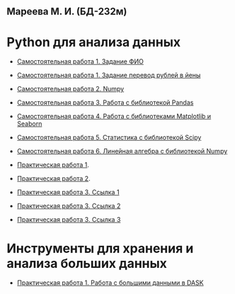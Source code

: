 ## Мареева М. И. (БД-232м)
# Python для анализа данных
- [Самостоятельная работа 1. Задание ФИО](https://github.com/MareevaMI/PDA_SOL/blob/main/Задание_ФИО.ipynb)
- [Самостоятельная работа 1. Задание перевод рублей в йены](https://github.com/MareevaMI/PDA_SOL/blob/main/Задание_йены_в_рубли.ipynb)

- [Самостоятельная работа 2. Numpy](https://github.com/MareevaMI/PDA_SOL/blob/main/Numpy(Мареева_М_И_).ipynb)

- [Самостоятельная работа 3. Работа с библиотекой Pandas](https://github.com/MareevaMI/PDA_SOL/blob/main/hw_3_pandas(Мареева_М_И_).ipynb)

- [Самостоятельная работа 4. Работа с библиотеками Matplotlib и Seaborn](https://github.com/MareevaMI/PDA_SOL/blob/main/hw_4_visualisation.ipynb)

- [Самостоятельная работа 5. Статистика с библиотекой Scipy](https://github.com/MareevaMI/PDA_SOL/blob/main/Практическая_5_(Мареева_М_И_).ipynb)

- [Самостоятельная работа 6. Линейная алгебра с библиотекой Numpy](https://github.com/MareevaMI/PDA_SOL/blob/main/Самостоятельная_6_(Мареева_М_И_).ipynb)

- [Практическая работа 1](https://github.com/MareevaMI/PDA_SOL/blob/main/Exercise1.ipynb).

- [Практическая работа 2](https://github.com/MareevaMI/PDA_SOL/blob/main/Практика2(МарееваМ_И).ipynb).

- [Практическая работа 3. Ссылка 1](https://github.com/MareevaMI/PDA_SOL/blob/main/Scipy_algebra(Мареева_М_И_).ipynb)
- [Практическая работа 3. Ссылка 2](https://github.com/MareevaMI/PDA_SOL/blob/main/01_Symbolic_mathematics(Мареева_М_И_).ipynb)
- [Практическая работа 3. Ссылка 3](https://github.com/MareevaMI/PDA_SOL/blob/main/02_Linear_algebra(Мареева_М_И_).ipynb)
# Инструменты для хранения и анализа больших данных
- [Практическая работа 1. Работа с большими данными в DASK]()
